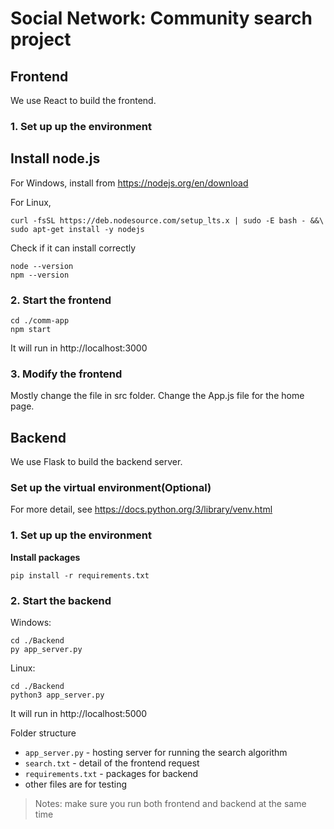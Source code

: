 # Social Network: Community search project

## Frontend
We use React to build the frontend.
### 1. Set up up the environment
**Install node.js**
---
For Windows, install from https://nodejs.org/en/download

For Linux, 
```
curl -fsSL https://deb.nodesource.com/setup_lts.x | sudo -E bash - &&\
sudo apt-get install -y nodejs
```
Check if it can install correctly
```
node --version
npm --version
```
### 2. Start the frontend
```
cd ./comm-app
npm start
```
It will run in http://localhost:3000
### 3. Modify the frontend
Mostly change the file in src folder. Change the App.js file for the home page.

## Backend
We use Flask to build the backend server.
### Set up the virtual environment(Optional)
For more detail, see https://docs.python.org/3/library/venv.html
### 1. Set up up the environment
**Install packages**
```
pip install -r requirements.txt
```
### 2. Start the backend
Windows:
```
cd ./Backend
py app_server.py
```
Linux:
```
cd ./Backend
python3 app_server.py
```
It will run in http://localhost:5000

Folder structure
- `app_server.py` - hosting server for running the search algorithm
- `search.txt` - detail of the frontend request
- `requirements.txt` - packages for backend
- other files are for testing

> Notes: make sure you run both frontend and backend at the same time
